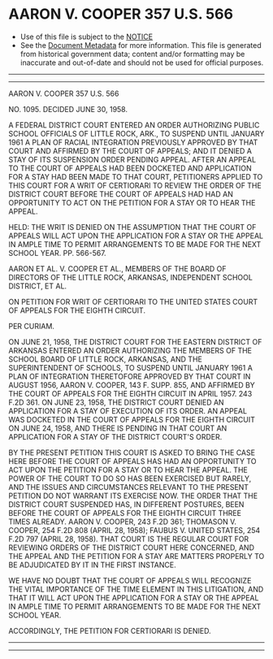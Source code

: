 ---
---

# AARON V. COOPER 357 U.S. 566

* Use of this file is subject to the [NOTICE](https://github.com/publicdocs/notice/blob/master/NOTICE)
* See the [Document Metadata](../../../) for more information.
  This file is generated from historical government data; content and/or formatting may be inaccurate and out-of-date and should not be used for official purposes.

----------
----------

AARON V. COOPER 357 U.S. 566

NO. 1095.  DECIDED JUNE 30, 1958.

A FEDERAL DISTRICT COURT ENTERED AN ORDER AUTHORIZING PUBLIC SCHOOL OFFICIALS OF LITTLE ROCK, ARK., TO SUSPEND UNTIL JANUARY 1961 A PLAN OF RACIAL INTEGRATION PREVIOUSLY APPROVED BY THAT COURT AND AFFIRMED BY THE COURT OF APPEALS; AND IT DENIED A STAY OF ITS SUSPENSION ORDER PENDING APPEAL.  AFTER AN APPEAL TO THE COURT OF APPEALS HAD BEEN DOCKETED AND APPLICATION FOR A STAY HAD BEEN MADE TO THAT COURT, PETITIONERS APPLIED TO THIS COURT FOR A WRIT OF CERTIORARI TO REVIEW THE ORDER OF THE DISTRICT COURT BEFORE THE COURT OF APPEALS HAD HAD AN OPPORTUNITY TO ACT ON THE PETITION FOR A STAY OR TO HEAR THE APPEAL.

HELD:  THE WRIT IS DENIED ON THE ASSUMPTION THAT THE COURT OF APPEALS WILL ACT UPON THE APPLICATION FOR A STAY OR THE APPEAL IN AMPLE TIME TO PERMIT ARRANGEMENTS TO BE MADE FOR THE NEXT SCHOOL YEAR.  PP. 566-567.

AARON ET AL. V. COOPER ET AL., MEMBERS OF THE BOARD OF DIRECTORS OF THE LITTLE ROCK, ARKANSAS, INDEPENDENT SCHOOL DISTRICT, ET AL.

ON PETITION FOR WRIT OF CERTIORARI TO THE UNITED STATES COURT OF APPEALS FOR THE EIGHTH CIRCUIT.

PER CURIAM.

ON JUNE 21, 1958, THE DISTRICT COURT FOR THE EASTERN DISTRICT OF ARKANSAS ENTERED AN ORDER AUTHORIZING THE MEMBERS OF THE SCHOOL BOARD OF LITTLE ROCK, ARKANSAS, AND THE SUPERINTENDENT OF SCHOOLS, TO SUSPEND UNTIL JANUARY 1961 A PLAN OF INTEGRATION THERETOFORE APPROVED BY THAT COURT IN AUGUST 1956, AARON V. COOPER, 143 F. SUPP. 855, AND AFFIRMED BY THE COURT OF APPEALS FOR THE EIGHTH CIRCUIT IN APRIL 1957.  243 F.2D 361.  ON JUNE 23, 1958, THE DISTRICT COURT DENIED AN APPLICATION FOR A STAY OF EXECUTION OF ITS ORDER.  AN APPEAL WAS DOCKETED IN THE COURT OF APPEALS FOR THE EIGHTH CIRCUIT ON JUNE 24, 1958, AND THERE IS PENDING IN THAT COURT AN APPLICATION FOR A STAY OF THE DISTRICT COURT'S ORDER.

BY THE PRESENT PETITION THIS COURT IS ASKED TO BRING THE CASE HERE BEFORE THE COURT OF APPEALS HAS HAD AN OPPORTUNITY TO ACT UPON THE PETITION FOR A STAY OR TO HEAR THE APPEAL.  THE POWER OF THE COURT TO DO SO HAS BEEN EXERCISED BUT RARELY, AND THE ISSUES AND CIRCUMSTANCES RELEVANT TO THE PRESENT PETITION DO NOT WARRANT ITS EXERCISE NOW.  THE ORDER THAT THE DISTRICT COURT SUSPENDED HAS, IN DIFFERENT POSTURES, BEEN BEFORE THE COURT OF APPEALS FOR THE EIGHTH CIRCUIT THREE TIMES ALREADY.  AARON V. COOPER, 243 F.2D 361; THOMASON V. COOPER, 254 F.2D 808 (APRIL 28, 1958); FAUBUS V. UNITED STATES, 254 F.2D 797 (APRIL 28, 1958).  THAT COURT IS THE REGULAR COURT FOR REVIEWING ORDERS OF THE DISTRICT COURT HERE CONCERNED, AND THE APPEAL AND THE PETITION FOR A STAY ARE MATTERS PROPERLY TO BE ADJUDICATED BY IT IN THE FIRST INSTANCE.

WE HAVE NO DOUBT THAT THE COURT OF APPEALS WILL RECOGNIZE THE VITAL IMPORTANCE OF THE TIME ELEMENT IN THIS LITIGATION, AND THAT IT WILL ACT UPON THE APPLICATION FOR A STAY OR THE APPEAL IN AMPLE TIME TO PERMIT ARRANGEMENTS TO BE MADE FOR THE NEXT SCHOOL YEAR.

ACCORDINGLY, THE PETITION FOR CERTIORARI IS DENIED.


----------
----------

